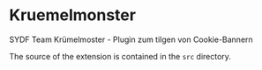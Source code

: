 # Kruemelmonster

SYDF Team Krümelmoster - Plugin zum tilgen von Cookie-Bannern

The source of the extension is contained in the `src` directory.
